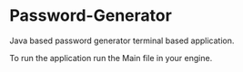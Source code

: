 # Password-Generator
Java based password generator terminal based application.

To run the application run the Main file in your engine.
